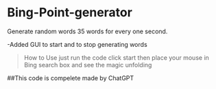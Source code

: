 # Bing-Point-generator
Generate random words 35 words for every one second.

  -Added GUI to start and to stop generating words
  
>How to Use
  just run the code click start then place your mouse in Bing search box and see the magic unfolding
  
##This code is compelete made by ChatGPT
